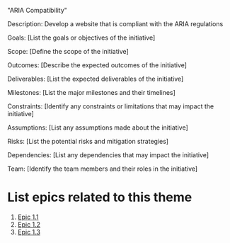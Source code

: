 "ARIA Compatibility"

Description: Develop a website that is compliant with the ARIA regulations

Goals: [List the goals or objectives of the initiative]

Scope: [Define the scope of the initiative]

Outcomes: [Describe the expected outcomes of the initiative]

Deliverables: [List the expected deliverables of the initiative]

Milestones: [List the major milestones and their timelines]

Constraints: [Identify any constraints or limitations that may impact the initiative]

Assumptions: [List any assumptions made about the initiative]

Risks: [List the potential risks and mitigation strategies]

Dependencies: [List any dependencies that may impact the initiative]

Team: [Identify the team members and their roles in the initiative]

# List epics related to this theme
1. [Epic 1.1](Epics/Epic_1.1.md)
2. [Epic 1.2](documentation/theme_1/initiatives/Epics/Epic_1.2.md)
3. [Epic 1.3](documentation/theme_1/initiatives/Epics/Epic_1.3.md)

